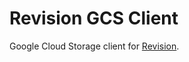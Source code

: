 # Revision GCS Client

Google Cloud Storage client for [Revision](https://github.com/COLORFULBOARD/revision).
